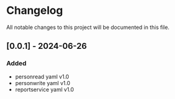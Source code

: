 # Changelog

All notable changes to this project will be documented in this file.

## [0.0.1] - 2024-06-26

### Added

- personread yaml v1.0
- personwrite yaml v1.0
- reportservice yaml v1.0
